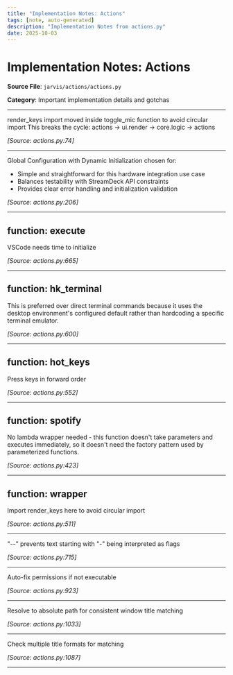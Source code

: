 ```yaml
---
title: "Implementation Notes: Actions"
tags: [note, auto-generated]
description: "Implementation Notes from actions.py"
date: 2025-10-03
---
```


# Implementation Notes: Actions

**Source File**: `jarvis/actions/actions.py`

**Category**: Important implementation details and gotchas

---

<a id="general-1"></a>

render_keys import moved inside toggle_mic function to avoid circular import
This breaks the cycle: actions -> ui.render -> core.logic -> actions

*[Source: actions.py:74]*

---

<a id="general-2"></a>

Global Configuration with Dynamic Initialization chosen for:
- Simple and straightforward for this hardware integration use case
- Balances testability with StreamDeck API constraints
- Provides clear error handling and initialization validation

*[Source: actions.py:206]*

---

## function: execute

<a id="function:-execute-1"></a>

VSCode needs time to initialize

*[Source: actions.py:665]*

---

## function: hk_terminal

<a id="function:-hk_terminal-1"></a>

This is preferred over direct terminal commands because it uses the
desktop environment's configured default rather than hardcoding a
specific terminal emulator.

*[Source: actions.py:600]*

---

## function: hot_keys

<a id="function:-hot_keys-1"></a>

Press keys in forward order

*[Source: actions.py:552]*

---

## function: spotify

<a id="function:-spotify-1"></a>

No lambda wrapper needed - this function doesn't take parameters and executes immediately,
so it doesn't need the factory pattern used by parameterized functions.

*[Source: actions.py:423]*

---

## function: wrapper

<a id="function:-wrapper-1"></a>

Import render_keys here to avoid circular import

*[Source: actions.py:511]*

---

<a id="function:-wrapper-2"></a>

"--" prevents text starting with "-" being interpreted as flags

*[Source: actions.py:715]*

---

<a id="function:-wrapper-3"></a>

Auto-fix permissions if not executable

*[Source: actions.py:923]*

---

<a id="function:-wrapper-4"></a>

Resolve to absolute path for consistent window title matching

*[Source: actions.py:1033]*

---

<a id="function:-wrapper-5"></a>

Check multiple title formats for matching

*[Source: actions.py:1087]*

---
